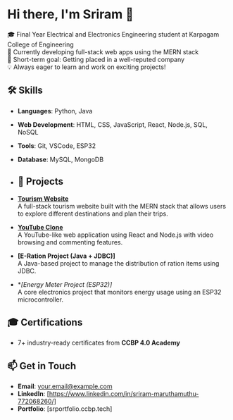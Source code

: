 # Hi there, I'm Sriram 👋
🎓 Final Year Electrical and Electronics Engineering student at Karpagam College of Engineering  
🌱 Currently developing full-stack web apps using the MERN stack  
🎯 Short-term goal: Getting placed in a well-reputed company  
💡 Always eager to learn and work on exciting projects!

## 🛠️ Skills
- **Languages**: Python, Java
- **Web Development**: HTML, CSS, JavaScript, React, Node.js, SQL, NoSQL
- **Tools**: Git, VSCode, ESP32
- **Database**: MySQL, MongoDB

- ## 🚀 Projects
- **[Tourism Website](https://github.com/Sriram3620/Travel_)**  
  A full-stack tourism website built with the MERN stack that allows users to explore different destinations and plan their trips.
  
- **[YouTube Clone](https://srwatch.ccbp.tech)**  
  A YouTube-like web application using React and Node.js with video browsing and commenting features.
  
- **[E-Ration Project (Java + JDBC)]**  
  A Java-based project to manage the distribution of ration items using JDBC.
  
- **[Energy Meter Project (ESP32)]*  
  A core electronics project that monitors energy usage using an ESP32 microcontroller.

## 🎓 Certifications
- 7+ industry-ready certificates from **CCBP 4.0 Academy**

## 📫 Get in Touch
- **Email**: your.email@example.com  
- **LinkedIn**: [https://www.linkedin.com/in/sriram-maruthamuthu-772068260/]  
- **Portfolio**: [srportfolio.ccbp.tech]  



